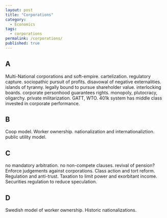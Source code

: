 ```yaml
---
layout: post
title: "Corporations"
category:
  - Economics
tags:
  - corporations
permalink: /corporations/
published: true
---
```


## A

Multi-National corporations and soft-empire. cartelization. regulatory capture. sociopathic pursuit of profits. disavowal of negative externalities. islands of tyranny. legally bound to pursue shareholder value. interlocking boards. corporate personhood guarantees rights. monopoly, plutocracy, oligarchy. private militarization. GATT, WTO. 401k system has middle class invested in corporate performance.

## B

Coop model. Worker ownership. nationalization and internationaliztion. public utility model.

## C

no mandatory arbitration. no non-compete clauses. revival of pension? Enforce judgements against corporations. Class action and tort reform. Regulation and anti-trust. Taxation to limit power and exorbitant income. Securities regulation to reduce speculation.

## D

Swedish model of worker ownership. Historic nationalizations.
